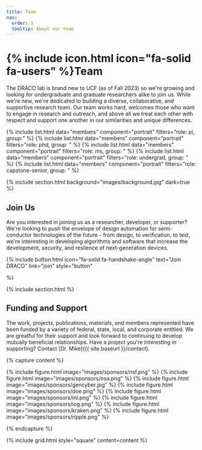 ```yaml
---
title: Team
nav:
  order: 3
  tooltip: About our team
---
```


# {% include icon.html icon="fa-solid fa-users" %}Team

The DRACO lab is brand new to UCF (as of Fall 2023) so we're growing and looking for undergraduate and graduate researchers alike to join us. While we're new, we're dedicated to building a diverse, collaborative, and supportive research team. Our team works hard, welcomes those who want to engage in research and outreach, and above all we treat each other with respect and support one another in our similarities and unique differences.

{% include list.html data="members" component="portrait" filters="role: pi, group:" %}
{% include list.html data="members" component="portrait" filters="role: phd, group: " %}
{% include list.html data="members" component="portrait" filters="role: ms, group: " %}
{% include list.html data="members" component="portrait" filters="role: undergrad, group: " %}
{% include list.html data="members" component="portrait" filters="role: capstone-senior, group: " %}


{% include section.html background="images/background.jpg" dark=true %}

## Join Us
Are you interested in joining us as a researcher, developer, or supporter? We're looking to push the envelope of design automation for semi-conductor technologies of the future - from design, to verification, to test, we're interesting in developing algorithms and software that increase the development, security, and resilence of next-generation devices.

{%
  include button.html
  icon="fa-solid fa-handshake-angle"
  text="Join DRACO"
  link="join"
  style="button"

%}

{% include section.html %}

## Funding and Support

The work, projects, publications, materials, and members represented have been funded by a variety of federal, state, local, and corporate entitied. We are greatful for their support and look forward to continuing to develop mutually beneficial relationships. Have a project you're interesting in supporting? Contact [Dr. Mike]({{ site.baseurl }}/contact).

{% capture content %}

 {% include figure.html image="images/sponsors/nsf.png" %}
{% include figure.html image="images/sponsors/nsa.png" %}
{% include figure.html image="images/sponsors/gencyber.jpg" %} 
{% include figure.html image="images/sponsors/doe.png" %} 
{% include figure.html image="images/sponsors/inl.png" %} 
{% include figure.html image="images/sponsors/iog.png" %} 
{% include figure.html image="images/sponsors/kraken.png" %} 
{% include figure.html image="images/sponsors/ripple.png" %} 


{% endcapture %}

{% include grid.html style="square" content=content %}
